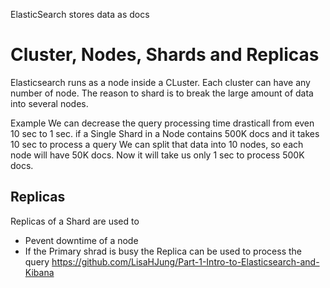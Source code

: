 ElasticSearch stores data as docs
# Cluster, Nodes, Shards and Replicas
Elasticsearch runs as a node inside a CLuster. Each cluster can have any number of node.
The reason to shard is to break the large amount of data into several nodes.

Example
We can decrease the query processing time drasticall from even 10 sec to 1 sec.
if a Single Shard in a Node contains 500K docs and it takes 10 sec to process a query
We can split that data into 10 nodes, so each node will have 50K docs.
Now it will take us only 1 sec to process 500K docs.

## Replicas
Replicas of a Shard are used to 
- Pevent downtime of a node
- If the Primary shrad is busy the Replica can be used to process the query
https://github.com/LisaHJung/Part-1-Intro-to-Elasticsearch-and-Kibana
